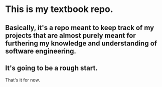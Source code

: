 # This is my textbook repo. 

## Basically, it's a repo meant to keep track of my projects that are almost purely meant for furthering my knowledge and understanding of software engineering. 
## It's going to be a rough start.

That's it for now.
